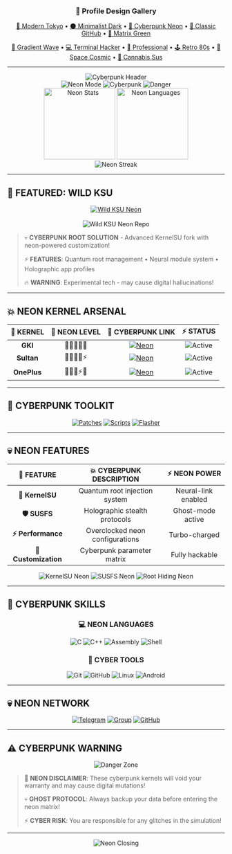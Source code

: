 <!-- Profile Design Navigation -->
<div align="center">
  <h3>🎨 Profile Design Gallery</h3>
  <p>
    <a href="./profile-1-modern-tokyo.md">🌃 Modern Tokyo</a> • 
    <a href="./profile-2-minimalist-dark.md">🌑 Minimalist Dark</a> • 
    <a href="./profile-3-cyberpunk-neon.md">🌈 Cyberpunk Neon</a> • 
    <a href="./profile-4-classic-github.md">📝 Classic GitHub</a> • 
    <a href="./profile-5-matrix-green.md">💚 Matrix Green</a>
  </p>
  <p>
    <a href="./profile-6-gradient-wave.md">🌊 Gradient Wave</a> • 
    <a href="./profile-7-terminal-hacker.md">💻 Terminal Hacker</a> • 
    <a href="./profile-8-professional-corporate.md">💼 Professional</a> • 
    <a href="./profile-9-retro-80s.md">🕹️ Retro 80s</a> • 
    <a href="./profile-10-space-cosmic.md">🚀 Space Cosmic</a> • 
    <a href="./profile-11-cannabis-amongus.md">🍃 Cannabis Sus</a>
  </p>
  <hr>
</div>

<div align="center">
  <img src="https://readme-typing-svg.herokuapp.com?font=Orbitron&size=40&duration=2000&pause=1000&color=FF00FF&center=true&vCenter=true&width=1000&lines=⚡+THEWILDJAMES+⚡;🔥+CYBERPUNK+KERNEL+DEV+🔥;💀+WILD+KERNELS+UNLEASHED+💀" alt="Cyberpunk Header" />
</div>

<div align="center">
  <img src="https://img.shields.io/badge/⚡-NEON_MODE_ACTIVATED-FF00FF?style=for-the-badge&labelColor=000000" alt="Neon Mode">
  <img src="https://img.shields.io/badge/🔥-CYBERPUNK_2077-00FFFF?style=for-the-badge&labelColor=000000" alt="Cyberpunk">
  <img src="https://img.shields.io/badge/💀-DANGER_ZONE-FF0080?style=for-the-badge&labelColor=000000" alt="Danger">
</div>

<div align="center">
  <img src="https://github-readme-stats.vercel.app/api?username=TheWildJames&show_icons=true&theme=synthwave&hide_border=true&count_private=true&bg_color=0d1117&title_color=FF00FF&text_color=00FFFF&icon_color=FF0080" alt="Neon Stats" height="165">
  <img src="https://github-readme-stats.vercel.app/api/top-langs/?username=TheWildJames&layout=compact&theme=synthwave&hide_border=true&bg_color=0d1117&title_color=FF00FF&text_color=00FFFF" alt="Neon Languages" height="165">
</div>

<div align="center">
  <img src="https://github-readme-streak-stats.herokuapp.com/?user=TheWildJames&theme=neon&hide_border=true&background=0d1117&stroke=FF00FF&ring=00FFFF&fire=FF0080&currStreakLabel=FF00FF" alt="Neon Streak" />
</div>

---

## 🌈 **FEATURED: WILD KSU**

<div align="center">
  <a href="https://github.com/WildKernels/Wild_KSU">
    <img src="https://img.shields.io/badge/💥_WILD_KSU-CYBERPUNK_EDITION-FF00FF?style=for-the-badge&logo=android&logoColor=00FFFF&labelColor=000000" alt="Wild KSU Neon">
  </a>
  <br><br>
  <img src="https://github-readme-stats.vercel.app/api/pin/?username=WildKernels&repo=Wild_KSU&theme=synthwave&hide_border=true&bg_color=0d1117&title_color=FF00FF&text_color=00FFFF&icon_color=FF0080" alt="Wild KSU Neon Repo">
</div>

> 💀 **CYBERPUNK ROOT SOLUTION** - Advanced KernelSU fork with neon-powered customization!
> 
> ⚡ **FEATURES**: Quantum root management • Neural module system • Holographic app profiles
> 
> 🔥 **WARNING**: Experimental tech - may cause digital hallucinations!

---

## 💥 **NEON KERNEL ARSENAL**

<div align="center">

| 🚀 **KERNEL** | 🌈 **NEON LEVEL** | 🔗 **CYBERPUNK LINK** | ⚡ **STATUS** |
|:-------------:|:------------------:|:----------------------:|:-------------:|
| **GKI** | 🌈🌈🌈🌈🌈 | [![Neon](https://img.shields.io/badge/CYBER-GKI-FF00FF?style=flat-square&logo=android&logoColor=00FFFF)](https://github.com/WildKernels/GKI_KernelSU_SUSFS) | ![Active](https://img.shields.io/badge/ONLINE-00FF00?style=flat-square) |
| **Sultan** | 🌈🌈🌈🌈⚡ | [![Neon](https://img.shields.io/badge/CYBER-SULTAN-00FFFF?style=flat-square&logo=android&logoColor=FF00FF)](https://github.com/WildKernels/Sultan_KernelSU_SUSFS) | ![Active](https://img.shields.io/badge/ONLINE-00FF00?style=flat-square) |
| **OnePlus** | 🌈🌈🌈⚡💀 | [![Neon](https://img.shields.io/badge/CYBER-ONEPLUS-FF0080?style=flat-square&logo=android&logoColor=00FFFF)](https://github.com/WildKernels/OnePlus_KernelSU_SUSFS) | ![Active](https://img.shields.io/badge/ONLINE-00FF00?style=flat-square) |

</div>

---

## 🔧 **CYBERPUNK TOOLKIT**

<div align="center">

[![Patches](https://img.shields.io/badge/💀_KERNEL_PATCHES-NEON_MODS-FF00FF?style=for-the-badge&logo=github&logoColor=00FFFF)](https://github.com/WildKernels/kernel_patches)
[![Scripts](https://img.shields.io/badge/⚡_BUILD_SCRIPTS-CYBER_TOOLS-00FFFF?style=for-the-badge&logo=github&logoColor=FF00FF)](https://github.com/TheWildJames/kernel_build_scripts)
[![Flasher](https://img.shields.io/badge/🔥_KERNEL_FLASHER-NEON_FLASH-FF0080?style=for-the-badge&logo=github&logoColor=00FFFF)](https://github.com/fatalcoder524/KernelFlasher)

</div>

---

## 💀 **NEON FEATURES**

<div align="center">

| 🌈 **FEATURE** | 💥 **CYBERPUNK DESCRIPTION** | ⚡ **NEON POWER** |
|:---------------:|:-----------------------------:|:-----------------:|
| **🔐 KernelSU** | Quantum root injection system | Neural-link enabled |
| **🛡️ SUSFS** | Holographic stealth protocols | Ghost-mode active |
| **⚡ Performance** | Overclocked neon configurations | Turbo-charged |
| **🔧 Customization** | Cyberpunk parameter matrix | Fully hackable |

</div>

<div align="center">
  <img src="https://img.shields.io/badge/🌈_KERNELSU-NEON_POWERED-FF00FF?style=for-the-badge&logo=android&logoColor=00FFFF" alt="KernelSU Neon">
  <img src="https://img.shields.io/badge/💀_SUSFS-GHOST_MODE-00FFFF?style=for-the-badge&logo=shield&logoColor=FF00FF" alt="SUSFS Neon">
  <img src="https://img.shields.io/badge/⚡_ROOT_HIDING-STEALTH_TECH-FF0080?style=for-the-badge&logo=incognito&logoColor=00FFFF" alt="Root Hiding Neon">
</div>

---

## 🌈 **CYBERPUNK SKILLS**

<div align="center">

### 💻 **NEON LANGUAGES**
![C](https://img.shields.io/badge/C-FF00FF?style=for-the-badge&logo=c&logoColor=00FFFF)
![C++](https://img.shields.io/badge/C++-00FFFF?style=for-the-badge&logo=cplusplus&logoColor=FF00FF)
![Assembly](https://img.shields.io/badge/Assembly-FF0080?style=for-the-badge&logo=assemblyscript&logoColor=00FFFF)
![Shell](https://img.shields.io/badge/Shell-FF00FF?style=for-the-badge&logo=gnu-bash&logoColor=00FFFF)

### 🔧 **CYBER TOOLS**
![Git](https://img.shields.io/badge/Git-00FFFF?style=for-the-badge&logo=git&logoColor=FF00FF)
![GitHub](https://img.shields.io/badge/GitHub-FF0080?style=for-the-badge&logo=github&logoColor=00FFFF)
![Linux](https://img.shields.io/badge/Linux-FF00FF?style=for-the-badge&logo=linux&logoColor=00FFFF)
![Android](https://img.shields.io/badge/Android-00FFFF?style=for-the-badge&logo=android&logoColor=FF00FF)

</div>

---

## 💀 **NEON NETWORK**

<div align="center">

[![Telegram](https://img.shields.io/badge/💬_NEURAL_LINK-Telegram-FF00FF?style=for-the-badge&logo=telegram&logoColor=00FFFF)](https://t.me/TheWildJames)
[![Group](https://img.shields.io/badge/🌈_CYBER_COLLECTIVE-Group-00FFFF?style=for-the-badge&logo=telegram&logoColor=FF00FF)](https://t.me/Wild_Kernels)
[![GitHub](https://img.shields.io/badge/💀_CODE_MATRIX-GitHub-FF0080?style=for-the-badge&logo=github&logoColor=00FFFF)](https://github.com/TheWildJames)

</div>

---

## ⚠️ **CYBERPUNK WARNING**

<div align="center">
  <img src="https://img.shields.io/badge/💀-DANGER_ZONE_ACTIVATED-FF0000?style=for-the-badge&labelColor=000000" alt="Danger Zone">
</div>

> 🌈 **NEON DISCLAIMER**: These cyberpunk kernels will void your warranty and may cause digital mutations!
> 
> 💀 **GHOST PROTOCOL**: Always backup your data before entering the neon matrix!
> 
> ⚡ **CYBER RISK**: You are responsible for any glitches in the simulation!

---

<div align="center">
  <img src="https://readme-typing-svg.herokuapp.com?font=Orbitron&size=24&duration=3000&pause=1000&color=FF00FF&center=true&vCenter=true&width=800&lines=Welcome+to+the+Neon+Matrix!+💀;Stay+Wild%2C+Stay+Cyber!+🌈;The+Future+is+Now!+⚡" alt="Neon Closing" />
</div>